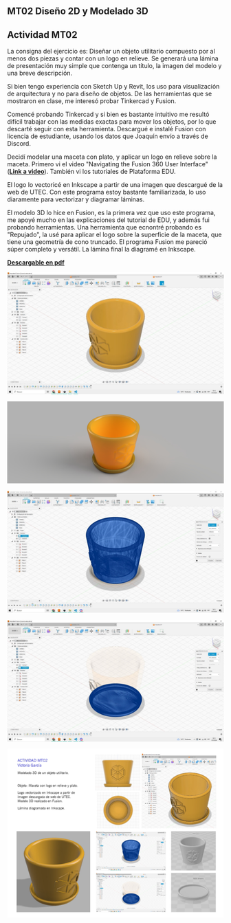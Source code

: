 ## MT02 Diseño 2D y Modelado 3D

## Actividad MT02

La consigna del ejercicio es: Diseñar un objeto utilitario compuesto por al menos dos piezas y contar con un logo en relieve. Se generará una lámina de presentación muy simple que contenga un título, la imagen del modelo y una breve descripción.

Si bien tengo experiencia con Sketch Up y Revit, los uso para visualización de arquitectura y no para diseño de objetos. 
De las herramientas que se mostraron en clase, me interesó probar Tinkercad y Fusion. 

Comencé probando Tinkercad y si bien es bastante intuitivo me resultó difícil trabajar con las medidas exactas para mover los objetos, por lo que descarté seguir con esta herramienta.
Descargué e instalé Fusion con licencia de estudiante, usando los datos que Joaquín envío a través de Discord.

Decidí modelar una maceta con plato, y aplicar un logo en relieve sobre la maceta.
Primero vi el video "Navigating the Fusion 360 User Interface" (**[Link a video](https://www.youtube.com/watch?v=sZwM87-nsYA&ab_channel=ProductDesignOnline)**).
También vi los tutoriales de Plataforma EDU.

El logo lo vectoricé en Inkscape a partir de una imagen que descargué de la web de UTEC. Con este programa estoy bastante familiarizada, lo uso diaramente para vectorizar y diagramar láminas. 

El modelo 3D lo hice en Fusion, es la primera vez que uso este programa, me apoyé mucho en las explicaciones del tutorial de EDU, y además fui probando herramientas.
Una herramienta que ecnontré probando es "Repujado", la usé para aplicar el logo sobre la superficie de la maceta, que tiene una geometría de cono truncado.
El programa Fusion me pareció súper completo y versátil.
La lámina final la diagramé en Inkscape.

**[Descargable en pdf](https://drive.google.com/file/d/1QAAufAM8uPNFJkQPlnSfu2RyomdnybqR/view?usp=sharing)**


![](../images/modelo.jpg)

![](../images/render.jpg)

![](../images/malla1.jpg)

![](../images/malla2.jpg)

![](../images/lamina.jpg)

